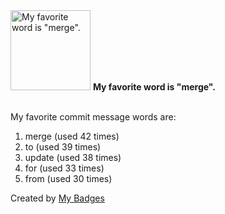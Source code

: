 <img src="https://github.com/my-badges/my-badges/blob/master/src/all-badges/favorite-word/favorite-word.png?raw=true" alt="My favorite word is &quot;merge&quot;." title="My favorite word is &quot;merge&quot;." width="128">
<strong>My favorite word is &quot;merge&quot;.</strong>
<br><br>

My favorite commit message words are:

1. merge (used 42 times)
2. to (used 39 times)
3. update (used 38 times)
4. for (used 33 times)
5. from (used 30 times)


Created by <a href="https://github.com/my-badges/my-badges">My Badges</a>